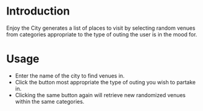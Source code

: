 # Introduction

Enjoy the City generates a list of places to visit by selecting random venues from categories appropriate to the type of outing the user is in the mood for.

# Usage

* Enter the name of the city to find venues in.
* Click the button most appropriate the type of outing you wish to partake in.
* Clicking the same button again will retrieve new randomized venues within the same categories.

